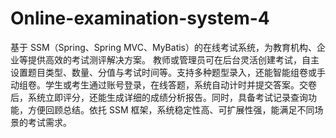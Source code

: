 # Online-examination-system-4
基于 SSM（Spring、Spring MVC、MyBatis）的在线考试系统，为教育机构、企业等提供高效的考试测评解决方案。  教师或管理员可在后台灵活创建考试，自主设置题目类型、数量、分值与考试时间等。支持多种题型录入，还能智能组卷或手动组卷。学生或考生通过账号登录，在线答题，系统自动计时并提交答案。交卷后，系统立即评分，还能生成详细的成绩分析报告。同时，具备考试记录查询功能，方便回顾总结。依托 SSM 框架，系统稳定性高、可扩展性强，能满足不同场景的考试需求。 
